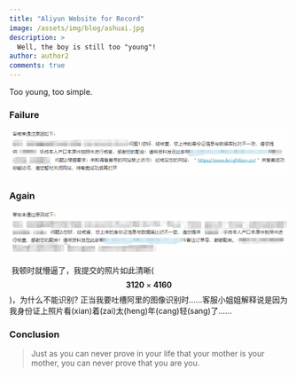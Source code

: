 ```yaml
---
title: "Aliyun Website for Record"
image: /assets/img/blog/ashuai.jpg
description: >
  Well, the boy is still too "young"!
author: author2
comments: true
---
```


Too young, too simple.

### Failure

![Fail1](/assets/img/blog/fail1.png)

### Again

![Fail2](/assets/img/blog/fail2.png)

​        我顿时就懵逼了，我提交的照片如此清晰($$ \mathbf{3120} \times \mathbf{4160} $$)，为什么不能识别? 正当我要吐槽阿里的图像识别时......客服小姐姐解释说是因为我身份证上照片看(xian)着(zai)太(heng)年(cang)轻(sang)了......

### Conclusion

> Just as you can never prove in your life that your mother is your mother, you can never prove that you are you.